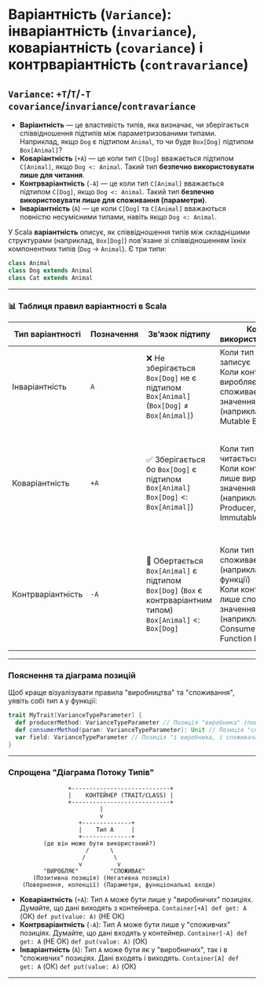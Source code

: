 # Варіантність (`Variance`): інваріантність (`invariance`), коваріантність (`covariance`) і контрваріантність (`contravariance`)

## `Variance`: `+T`/`T`/`-T` `covariance`/`invariance`/`contravariance`

- **Варіантність** — це властивість типів, яка визначає, чи зберігається співвідношення підтипів між параметризованими типами. Наприклад, якщо `Dog` є підтипом `Animal`, то чи буде `Box[Dog]` підтипом `Box[Animal]`?
- **Коваріантність** (`+A`) — це коли тип `C[Dog]` вважається підтипом `C[Animal]`, якщо `Dog <: Animal`. Такий тип **безпечно використовувати лише для читання**.
- **Контрваріантність** (`-A`) — це коли тип `C[Animal]` вважається підтипом `C[Dog]`, якщо `Dog <: Animal`. Такий тип **безпечно використовувати лише для споживання (параметри)**.
- **Інваріантність** (`A`) — це коли `C[Dog]` та `C[Animal]` вважаються повністю несумісними типами, навіть якщо `Dog <: Animal`.


У Scala **варіантність** описує, як співвідношення типів між складнішими структурами (наприклад, `Box[Dog]`) пов'язане зі співвідношенням їхніх компонентних типів (`Dog` → `Animal`). Є три типи:

```scala 3
class Animal
class Dog extends Animal
class Cat extends Animal
```

---

### 📊 Таблиця правил варіантності в Scala


| Тип варіантності  | Позначення | Зв’язок підтипу                                                                               |Коли використовується                              |  Виробляє (повертає)? | Споживає (приймає)? | Приклади                | Обмеження                                                              |
| ----------------- | ---------- |-----------------------------------------------------------------------------------------------| -------------------- | ------------------- | -------------------------------------------------- |-------------------------| ---------------------------------------------------------------------- |
| Інваріантність    | `A`        | ❌ Не зберігається<br/>`Box[Dog]` не є підтипом `Box[Animal]`<br/>(`Box[Dog]` ≠ `Box[Animal]`) | Коли тип і читає, і записує<br/>Коли контейнер і виробляє, і споживає значення (наприклад, Mutable Box).                        | ✅ Так                | ✅ Так               | `var` поля, мутабельні колекції, `Box` з `get` і `set`    | Найбезпечніший, але найменш гнучкий. `Box[Dog]` і `Box[Animal]` - це абсолютно різні типи              |
| Коваріантність    | `+A`       | ✅ Зберігається<br/>бо `Box[Dog]` є підтипом `Box[Animal]`<br/>`Box[Dog]` <: `Box[Animal]`)    | Коли тип тільки читається<br/>Коли контейнер лише виробляє значення (наприклад, Producer, Immutable List).                          |✅ Так                | ❌ Ні                |`List[+A]`,<br/>`Seq[+A]`,<br/>`Option[+A]`,<br/>`trait Producer[+A] { def get: A }` | Не можна використовувати тип `A` у позиціях, де він "споживається" (наприклад, у параметрах методів). Компілятор видасть помилку           |
| Контрваріантність | `-A`       | 🔁 Обертається<br/>`Box[Animal]` є підтипом `Box[Dog]` (`Box` є контрваріантним типом)<br/>`Box[Animal]` <: `Box[Dog]`                                                 | Коли тип тільки споживає дані (наприклад, функції)<br/>Коли контейнер лише споживає значення (наприклад, Consumer, Function Input). |❌ Ні                 | ✅ Так               | `Function1[-A, +B]` (для `A`), `trait Consumer[-A] { def process(a: A): Unit }`.    | Не можна використовувати тип A у позиціях, де він "виробляється" (наприклад, у поверненні методів). Компілятор видасть помилку. |

---

### Пояснення та діаграма позицій

Щоб краще візуалізувати правила "виробництва" та "споживання", уявіть собі тип `A` у функції:

```scala 3
trait MyTrait[VarianceTypeParameter] {
  def producerMethod: VarianceTypeParameter // Позиція "виробника" (повертає)
  def consumerMethod(param: VarianceTypeParameter): Unit // Позиція "споживача" (приймає)
  var field: VarianceTypeParameter // Позиція "і виробника, і споживача"
}
```

---

### Спрощена "Діаграма Потоку Типів"

```
                 +----------------------------+
                 |    КОНТЕЙНЕР (TRAIT/CLASS) |
                 +----------------------------+
                          |
                          v
                    +--------------+
                    |    Тип A     |
                    +--------------+
          (де він може бути використаний?)
                      /      \
                     /        \
                    v          v
          "ВИРОБЛЯЄ"         "СПОЖИВАЄ"
       (Позитивна позиція) (Негативна позиція)
    (Повернення, колекції) (Параметри, функціональні входи)
```

- **Коваріантність** (`+A`): Тип `A` може бути лише у "виробничих" позиціях. Думайте, що дані виходять з контейнера. `Container[+A] def get: A` (ОК) `def put(value: A)` (НЕ ОК)
- **Контрваріантність** (`-A`): Тип A може бути лише у "споживчих" позиціях. Думайте, що дані входять у контейнер. `Container[-A] def get: A` (НЕ ОК) `def put(value: A)` (ОК)
- **Інваріантність** (`A`): Тип `A` може бути як у "виробничих", так і в "споживчих" позиціях. Дані входять і виходять. `Container[A] def get: A` (ОК) `def put(value: A)` (ОК)
---
